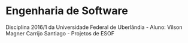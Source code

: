 # Engenharia de Software
Disciplina 2016/1 da Universidade Federal de Uberlândia -
Aluno: Vilson Magner Carrijo Santiago - 
Projetos de ESOF

